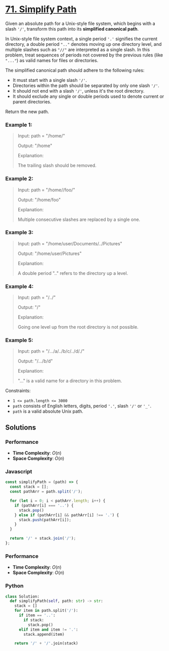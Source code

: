 # [71. Simplify Path](https://leetcode.com/problems/simplify-path/description/)

Given an absolute path for a Unix-style file system, which begins with a slash `'/'`, transform this path into its **simplified canonical path**.

In Unix-style file system context, a single period `'.'` signifies the current directory, a double period `".."` denotes moving up one directory level, and multiple slashes such as `"//"` are interpreted as a single slash. In this problem, treat sequences of periods not covered by the previous rules (like `"..."`) as valid names for files or directories.

The simplified canonical path should adhere to the following rules:
- It must start with a single slash `'/'`.
- Directories within the path should be separated by only one slash `'/'`.
- It should not end with a slash `'/'`, unless it's the root directory.
- It should exclude any single or double periods used to denote current or parent directories.

Return the new path.


### Example 1:
> Input: path = "/home/"
>
> Output: "/home"
>
> Explanation:
>
> The trailing slash should be removed.


### Example 2:
> Input: path = "/home//foo/"
>
> Output: "/home/foo"
>
> Explanation:
>
> Multiple consecutive slashes are replaced by a single one.


### Example 3:
> Input: path = "/home/user/Documents/../Pictures"
>
> Output: "/home/user/Pictures"
>
> Explanation:
>
> A double period ".." refers to the directory up a level.


### Example 4:
> Input: path = "/../"
>
> Output: "/"
>
> Explanation:
>
> Going one level up from the root directory is not possible.


### Example 5:
> Input: path = "/.../a/../b/c/../d/./"
>
> Output: "/.../b/d"
>
> Explanation:
>
> "..." is a valid name for a directory in this problem.


Constraints:
- `1 <= path.length <= 3000`
- `path` consists of English letters, digits, period `'.'`, slash `'/'` or `'_'`.
- `path` is a valid absolute Unix path.


## Solutions

### Performance

- **Time Complexity**: $O(n)$
- **Space Complexity**: $O(n)$

### Javascript
```javascript
const simplifyPath = (path) => {
  const stack = [];
  const pathArr = path.split('/');

  for (let i = 0; i < pathArr.length; i++) {
    if (pathArr[i] === '..') {
      stack.pop()
    } else if (pathArr[i] && pathArr[i] !== '.') {
      stack.push(pathArr[i]);
    }
  }

  return '/' + stack.join('/');
};
```

### Performance

- **Time Complexity**: $O(n)$
- **Space Complexity**: $O(n)$

### Python
```python
class Solution:
  def simplifyPath(self, path: str) -> str:
    stack = []
    for item in path.split('/'):
      if item == '..':
        if stack:
          stack.pop()
      elif item and item != '.':
        stack.append(item)

    return '/' + '/'.join(stack)
```